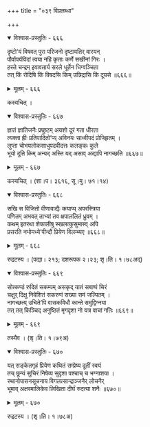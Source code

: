 +++
title = "०३९ विप्रलब्धा"

+++



<details open><summary>विश्वास-प्रस्तुतिः - ६६६</summary>

दृष्टो’यं विषवत् पुरा परिजनो दृष्टायतिर् वारयन्  
पौर्वापर्यविदां त्वया नहि कृताः कर्णे सखीनां गिरः ।  
हस्ते चन्द्रम् इवावतार्य सरले धूर्तेन धिग्वञ्चिता  
तत् किं रोदिषि किं विषदसि किम् उन्निद्रासि किं दूयसे ॥६६६॥
</details>

<details><summary>मूलम् - ६६६</summary>

दृष्टो’यं विषवत् पुरा परिजनो दृष्टायतिर् वारयन्  
पौर्वापर्यविदां त्वया नहि कृताः कर्णे सखीनां गिरः ।  
हस्ते चन्द्रम् इवावतार्य सरले धूर्तेन धिग्वञ्चिता  
तत् किं रोदिषि किं विषदसि किम् उन्निद्रासि किं दूयसे ॥६६६॥
</details>


कस्यचित् ।  



<details open><summary>विश्वास-प्रस्तुतिः - ६६७</summary>

ज्ञातं ज्ञातिजनैः प्रघुष्टम् अयशो दूरं गता धीरता  
त्यक्ता ह्रीः प्रतिपादितो’प्य् अविनयः साध्वीपदं प्रोज्झितम् ।  
लुप्ता चोभयलोकसाधुपदवीदत्तः कलङ्कः कुले  
भूयो दूति किम् अन्यद् अस्ति यद् असाव् अद्यापि नागच्छति ॥६६७॥
</details>

<details><summary>मूलम् - ६६७</summary>

ज्ञातं ज्ञातिजनैः प्रघुष्टम् अयशो दूरं गता धीरता  
त्यक्ता ह्रीः प्रतिपादितो’प्य् अविनयः साध्वीपदं प्रोज्झितम् ।  
लुप्ता चोभयलोकसाधुपदवीदत्तः कलङ्कः कुले  
भूयो दूति किम् अन्यद् अस्ति यद् असाव् अद्यापि नागच्छति ॥६६७॥
</details>


कस्यचित् । (शा।प। ३६१६, सू।मु। ७१।१४)  



<details open><summary>विश्वास-प्रस्तुतिः - ६६८</summary>

सखि स विजितो वीणावाद्यैः कयाप्य् अपरस्त्रिया  
पणितम् अभवत् ताभ्यां तव क्षपाललितं ध्रुवम् ।  
कथम् इतरथा शेफालीषु स्खलत्कुसुमास्व् अपि   
प्रसरति नभोमध्ये’पीन्दौ प्रियेण विलम्ब्यए ॥६६८॥
</details>

<details><summary>मूलम् - ६६८</summary>

सखि स विजितो वीणावाद्यैः कयाप्य् अपरस्त्रिया  
पणितम् अभवत् ताभ्यां तव क्षपाललितं ध्रुवम् ।  
कथम् इतरथा शेफालीषु स्खलत्कुसुमास्व् अपि   
प्रसरति नभोमध्ये’पीन्दौ प्रियेण विलम्ब्यए ॥६६८॥
</details>


रुद्रटस्य । (पद्या। २१३; दशरूपक २।२३; शृ।ति। १।७८अद्)  



<details open><summary>विश्वास-प्रस्तुतिः - ६६९</summary>

सोत्कण्ठं रुदितं सकम्पम् असकृद् यातं सबाष्पं चिरं  
चक्षुर् दिक्षु निवेशितं सकरुणं सख्या समं जल्पितम् ।  
नागच्छत्य् उचिते’पि वासकविधौ कान्ते समुद्विग्नया  
तत् तत् किञ्चिद् अनुष्ठितं मृगदृशा नो यत्र वाचां गतिः ॥६६९॥
</details>

<details><summary>मूलम् - ६६९</summary>

सोत्कण्ठं रुदितं सकम्पम् असकृद् यातं सबाष्पं चिरं  
चक्षुर् दिक्षु निवेशितं सकरुणं सख्या समं जल्पितम् ।  
नागच्छत्य् उचिते’पि वासकविधौ कान्ते समुद्विग्नया  
तत् तत् किञ्चिद् अनुष्ठितं मृगदृशा नो यत्र वाचां गतिः ॥६६९॥
</details>


तस्यैव । (शृ।ति। १।७९अ)  



<details open><summary>विश्वास-प्रस्तुतिः - ६७०</summary>

यत् सङ्केतगृहं प्रियेण कथितं सम्प्रेष्य दूतीं स्वयं  
तच् छून्यं सुचिरं निषेव्य सुदृशा पश्चाच् च भग्नाशया ।  
स्थानोपासनसूचनाय विगलत्सान्द्राञ्जनैर् लोचनैर्  
भूमाव् अक्षरमालिकेव लिखिता दीर्घं रुदत्या शनैः ॥६७०॥
</details>

<details><summary>मूलम् - ६७०</summary>

यत् सङ्केतगृहं प्रियेण कथितं सम्प्रेष्य दूतीं स्वयं  
तच् छून्यं सुचिरं निषेव्य सुदृशा पश्चाच् च भग्नाशया ।  
स्थानोपासनसूचनाय विगलत्सान्द्राञ्जनैर् लोचनैर्  
भूमाव् अक्षरमालिकेव लिखिता दीर्घं रुदत्या शनैः ॥६७०॥
</details>


रुद्रटस्य । (शृ।ति। १।७८अ)  

